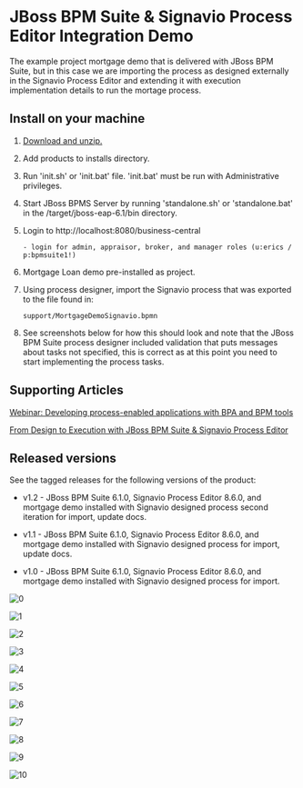 JBoss BPM Suite & Signavio Process Editor Integration Demo
==========================================================
The example project mortgage demo that is delivered with JBoss BPM Suite, but in this case we are importing
the process as designed externally in the Signavio Process Editor and extending it with execution implementation 
details to run the mortage process.


Install on your machine
-----------------------
1. [Download and unzip.](https://github.com/jbossdemocentral/bpms-mortgage-demo/archive/master.zip)

2. Add products to installs directory.

3. Run 'init.sh' or 'init.bat' file. 'init.bat' must be run with Administrative privileges. 

4. Start JBoss BPMS Server by running 'standalone.sh' or 'standalone.bat' in the <path-to-project>/target/jboss-eap-6.1/bin directory.

5. Login to http://localhost:8080/business-central  

    ```
    - login for admin, appraisor, broker, and manager roles (u:erics / p:bpmsuite1!)
    ```

6. Mortgage Loan demo pre-installed as project.

7. Using process designer, import the Signavio process that was exported to the file found in:

   ```
   support/MortgageDemoSignavio.bpmn
   ```

8. See screenshots below for how this should look and note that the JBoss BPM Suite process designer included validation that puts
	 messages about tasks not specified, this is correct as at this point you need to start implementing the process tasks.


Supporting Articles
-------------------
[Webinar: Developing process-enabled applications with BPA and BPM tools](http://www.schabell.org/2015/07/webinar-developing-jboss-bpms-enabled-apps-with-signavio.html)

[From Design to Execution with JBoss BPM Suite & Signavio Process Editor](http://www.schabell.org/2015/06/design-to-execution-with-jboss-bpmsuite-signavio.html)


Released versions
-----------------
See the tagged releases for the following versions of the product:

- v1.2 - JBoss BPM Suite 6.1.0, Signavio Process Editor 8.6.0, and mortgage demo installed with Signavio designed process second iteration for import, update docs.

- v1.1 - JBoss BPM Suite 6.1.0, Signavio Process Editor 8.6.0, and mortgage demo installed with Signavio designed process for import, update docs.

- v1.0 - JBoss BPM Suite 6.1.0, Signavio Process Editor 8.6.0, and mortgage demo installed with Signavio designed process for import.

![0](https://raw.githubusercontent.com/jbossdemocentral/bpms-signavio-integration-demo/master/docs/demo-images/signavio-process-editor.png)

![1](https://raw.githubusercontent.com/jbossdemocentral/bpms-signavio-integration-demo/master/docs/demo-images/1-signavio-create-new.png)

![2](https://raw.githubusercontent.com/jbossdemocentral/bpms-signavio-integration-demo/master/docs/demo-images/2-signavio-name-process.png)

![3](https://raw.githubusercontent.com/jbossdemocentral/bpms-signavio-integration-demo/master/docs/demo-images/3-signavio-import-bpmn.png)

![4](https://raw.githubusercontent.com/jbossdemocentral/bpms-signavio-integration-demo/master/docs/demo-images/4-signavio-file-import.png)

![5](https://raw.githubusercontent.com/jbossdemocentral/bpms-signavio-integration-demo/master/docs/demo-images/5-signavio-bpmn-imported.png)

![6](https://raw.githubusercontent.com/jbossdemocentral/bpms-signavio-integration-demo/master/docs/demo-images/6-signavio-replace-existing.png)

![7](https://raw.githubusercontent.com/jbossdemocentral/bpms-signavio-integration-demo/master/docs/demo-images/7-signavio-imported-results.png)

![8](https://raw.githubusercontent.com/jbossdemocentral/bpms-signavio-integration-demo/master/docs/demo-images/8-signavio-validation-messages.png)

![9](https://raw.githubusercontent.com/jbossdemocentral/bpms-signavio-integration-demo/master/docs/demo-images/9-signavio-description-node.png)

![10](https://raw.githubusercontent.com/jbossdemocentral/bpms-signavio-integration-demo/master/docs/demo-images/10-signavio-credit-service.png)
